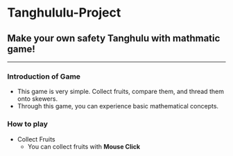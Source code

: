 Tanghululu-Project
==================

## Make your own safety Tanghulu with mathmatic game!



----------------------------------------------------------

### Introduction of Game
+ This game is very simple. Collect fruits, compare them, and thread them onto skewers.
+ Through this game, you can experience basic mathematical concepts.

### How to play
+ Collect Fruits
    + You can collect fruits with **Mouse Click**
